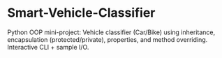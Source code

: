 # Smart-Vehicle-Classifier
Python OOP mini-project: Vehicle classifier (Car/Bike) using inheritance, encapsulation (protected/private), properties, and method overriding. Interactive CLI + sample I/O.
